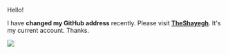 Hello!

I have **changed my GitHub address** recently. Please visit **[TheShayegh](https://TheShayegh.github.io)**. It's my current account. Thanks.

[<img src="https://avatars.githubusercontent.com/u/43534816?v=4">](https://TheShayegh.github.io)
